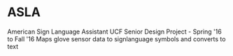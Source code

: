 # ASLA
American Sign Language Assistant
UCF Senior Design Project - Spring '16 to Fall '16
Maps glove sensor data to signlanguage symbols and converts to text
